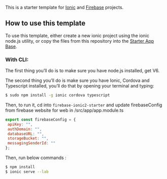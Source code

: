 This is a starter template for [Ionic](http://ionicframework.com/docs/) and  [Firebase](https://firebase.google.com) projects.

## How to use this template

To use this template, either create a new ionic project using the ionic node.js utility, or copy the files from this repository into the [Starter App Base](https://github.com/driftyco/ionic2-app-base).

### With CLI:

The first thing you’ll do is to make sure you have node.js installed, get V6.

The second thing you’ll do is make sure you have Ionic, Cordova and Typescript installed, you’ll do that by opening your terminal and typing:

```bash
$ sudo npm install -g ionic cordova typescript
```

Then, to run it, cd into `firebase-ionic2-starter` and update firebaseConfig from firebase website for web in  /src/app/app.module.ts
 
 ```js
export const firebaseConfig = {
  apiKey: "",
  authDomain: "",
  databaseURL: "",
  storageBucket: "",
  messagingSenderId: ""
};
 ```
Then, run below commands : 

```bash
$ npm install
$ ionic serve --lab
```

